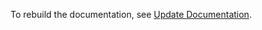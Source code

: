 To rebuild the documentation, 
see [Update Documentation](https://docs.jax.dev/en/latest/developer.html#update-documentation).
